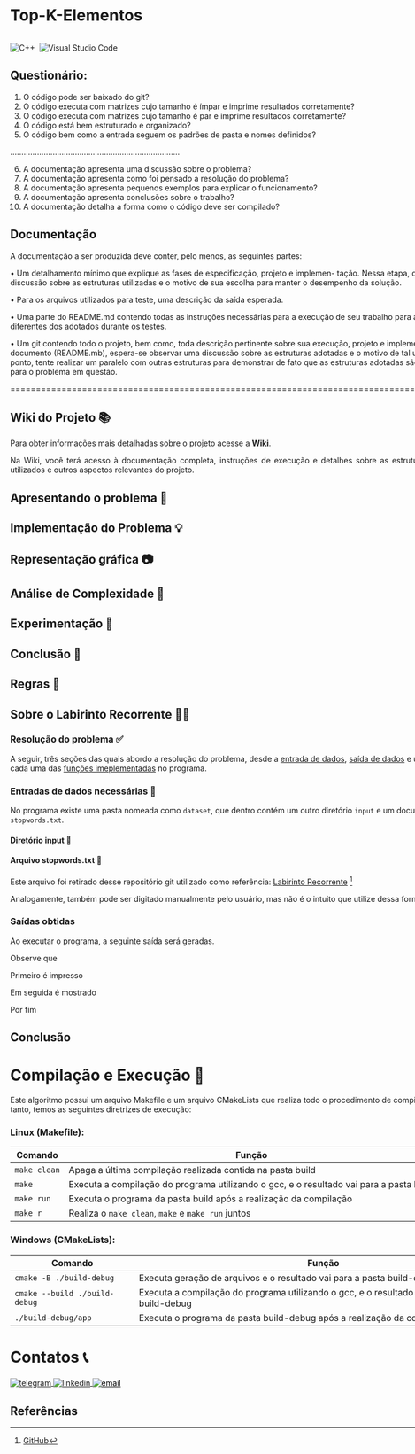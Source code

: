 # Top-K-Elementos

<p>
<div style="display: inline-block;">

![C++](https://img.shields.io/badge/-C++-05122A?style=flat&logo=Cplusplus)&nbsp;
![Visual Studio Code](https://img.shields.io/badge/-Visual%20Studio%20Code-05122A?style=flat&logo=visual-studio-code&logoColor=007ACC)&nbsp;

</p>

## Questionário:

1. O código pode ser baixado do git?
2. O código executa com matrizes cujo tamanho é ímpar e imprime resultados corretamente?
3. O código executa com matrizes cujo tamanho é par e imprime resultados corretamente?
4. O código está bem estruturado e organizado?
5. O código bem como a entrada seguem os padrões de pasta e nomes definidos?

............................................................................

6. A documentação apresenta uma discussão sobre o problema?
7. A documentação apresenta como foi pensado a resolução do problema?
8. A documentação apresenta pequenos exemplos para explicar o funcionamento?
9. A documentação apresenta conclusões sobre o trabalho?
10. A documentação detalha a forma como o código deve ser compilado?

## Documentação

A documentação a ser produzida deve conter, pelo menos, as seguintes partes:

• Um detalhamento mínimo que explique as fases de especificação, projeto e implemen-
tação. Nessa etapa, deve-se incluir uma ampla discussão sobre as estruturas utilizadas
e o motivo de sua escolha para manter o desempenho da solução.

• Para os arquivos utilizados para teste, uma descrição da saída esperada.

• Uma parte do README.md contendo todas as instruções necessárias para a execução
de seu trabalho para arquivos de entrada diferentes dos adotados durante os testes.

• Um git contendo todo o projeto, bem como, toda descrição pertinente sobre sua execução,
projeto e implementação. Neste documento (README.mb), espera-se observar uma
discussão sobre as estruturas adotadas e o motivo de tal utilização. Nesse último ponto,
tente realizar um paralelo com outras estruturas para demonstrar de fato que as estruturas
adotadas são as melhores possíveis para o problema em questão.

==================================================================================================

## Wiki do Projeto 📚

<div align="justify">

Para obter informações mais detalhadas sobre o projeto acesse a [**Wiki**](https://github.com/phpdias/top-k-elementos/wiki). 

Na Wiki, você terá acesso à documentação completa, instruções de execução e detalhes sobre as estruturas de dados, algoritmos utilizados e outros aspectos relevantes do projeto.

</div>

## Apresentando o problema 📝

<div align="justify">

</div>

## Implementação do Problema 💡

## Representação gráfica :camera:

## Análise de Complexidade 🔎

## Experimentação 🔬

## Conclusão 🎯

## Regras 📜

## Sobre o Labirinto Recorrente 🤷‍♂️

### Resolução do problema ✅

A seguir, três seções das quais abordo a resolução do problema, desde a [entrada de dados](https://github.com/phpdias/), [saída de dados](https://github.com/phpdias/) e uma rápida explicação de cada uma das [funções imeplementadas](https://github.com/phpdias/) no programa.

### Entradas de dados necessárias 🔡

No programa existe uma pasta nomeada como `dataset`, que dentro contém um outro diretório `input` e um documento chamado `stopwords.txt`.

#### Diretório input 🔡

#### Arquivo stopwords.txt 🔣

Este arquivo foi retirado desse repositório git utilizado como referência: [Labirinto Recorrente](https://github.com/phpdias/labirinto-recorrente) [^1]

Analogamente, também pode ser digitado manualmente pelo usuário, mas não é o intuito que utilize dessa forma.

### Saídas obtidas

Ao executar o programa, a seguinte saída será geradas.

Observe que

Primeiro é impresso

Em seguida é mostrado

Por fim

## Conclusão


# Compilação e Execução 🔄

Este algoritmo possui um arquivo Makefile e um arquivo CMakeLists que realiza todo o procedimento de compilação e execução. Para tanto, temos as seguintes diretrizes de execução:

### Linux (Makefile):

| Comando      | Função                                                                                  |
| ------------ | --------------------------------------------------------------------------------------- |
| `make clean` | Apaga a última compilação realizada contida na pasta build                              |
| `make`       | Executa a compilação do programa utilizando o gcc, e o resultado vai para a pasta build |
| `make run`   | Executa o programa da pasta build após a realização da compilação                       |
| `make r`     | Realiza o `make clean`, `make` e `make run` juntos                                      |

### Windows (CMakeLists):

| Comando                       | Função                                                                                        |
| ----------------------------- | --------------------------------------------------------------------------------------------- |
| `cmake -B ./build-debug`      | Executa geração de arquivos e o resultado vai para a pasta build-debug                        |
| `cmake --build ./build-debug` | Executa a compilação do programa utilizando o gcc, e o resultado vai para a pasta build-debug |
| `./build-debug/app`           | Executa o programa da pasta build-debug após a realização da compilação                       |

# Contatos 📞

<div style="display: inline-block;">

<a href="https://t.me/phpdias" target="_blank">
  <img align="center" src="https://img.shields.io/badge/-phpdias-05122A?style=flat&logo=telegram" alt="telegram"/>
</a>
  
<a href="https://linkedin.com/in/phpd" target="_blank">
  <img align="center" src="https://img.shields.io/badge/-phpd-05122A?style=flat&logo=linkedin" alt="linkedin"/>
</a>

<a style="color:black" href="mailto:phpdias@outlook.com?subject=[GitHub]%20O%20Labirinto%20Recorrente">
 <img align="center" src="https://img.shields.io/badge/-phpdias@outlook.com-05122A?style=flat&logo=email" alt="email"/>
</a>

</div>

## Referências

[^1]: [GitHub](https://github.com/phpdias/labirinto-recorrente)

